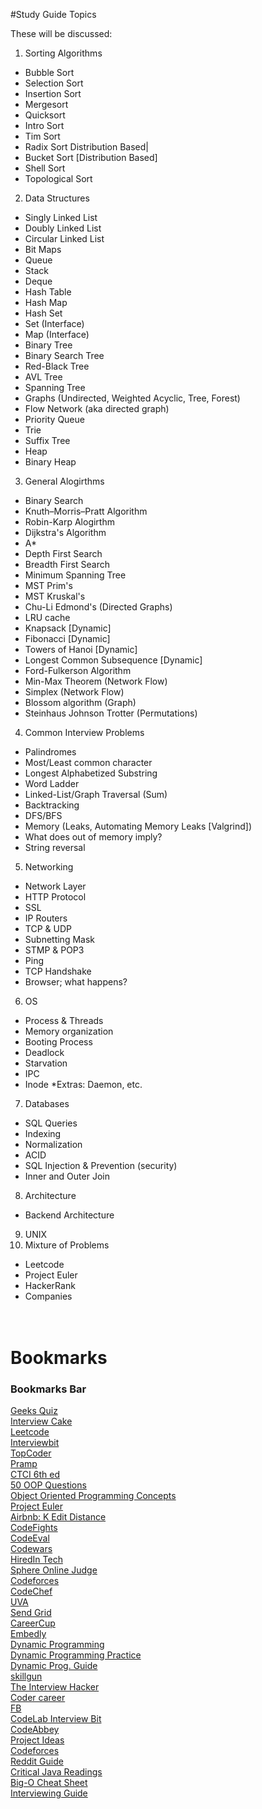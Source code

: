#Study Guide Topics


These will be discussed:

1. Sorting Algorithms
  * Bubble Sort
  * Selection Sort
  * Insertion Sort
  * Mergesort
  * Quicksort
  * Intro Sort
  * Tim Sort
  * Radix Sort Distribution Based|
  * Bucket Sort [Distribution Based]
  * Shell Sort
  * Topological Sort
2. Data Structures
  * Singly Linked List
  * Doubly Linked List
  * Circular Linked List
  * Bit Maps
  * Queue
  * Stack
  * Deque
  * Hash Table
  * Hash Map
  * Hash Set
  * Set (Interface)
  * Map (Interface)
  * Binary Tree
  * Binary Search Tree
  * Red-Black Tree
  * AVL Tree
  * Spanning Tree
  * Graphs (Undirected, Weighted Acyclic, Tree, Forest)
  * Flow Network (aka directed graph)
  * Priority Queue
  * Trie
  * Suffix Tree
  * Heap
  * Binary Heap
3.  General Alogirthms
  * Binary Search
  * Knuth–Morris–Pratt Algorithm
  * Robin-Karp Alogirthm
  * Dijkstra's Algorithm
  * A*
  * Depth First Search
  * Breadth First Search
  * Minimum Spanning Tree
  * MST Prim's
  * MST Kruskal's
  * Chu-Li Edmond's (Directed Graphs)
  * LRU cache
  * Knapsack [Dynamic]
  * Fibonacci [Dynamic]
  * Towers of Hanoi [Dynamic]
  * Longest Common Subsequence [Dynamic]
  * Ford-Fulkerson Algorithm
  * Min-Max Theorem (Network Flow)
  * Simplex (Network Flow)
  * Blossom algorithm (Graph)
  * Steinhaus Johnson Trotter (Permutations)
4. Common Interview Problems
  * Palindromes
  * Most/Least common character
  * Longest Alphabetized Substring
  * Word Ladder
  * Linked-List/Graph Traversal (Sum)
  * Backtracking
  * DFS/BFS
  * Memory (Leaks, Automating Memory Leaks [Valgrind])
  * What does out of memory imply?
  * String reversal
5. Networking
  * Network Layer
  * HTTP Protocol
  * SSL
  * IP Routers
  * TCP & UDP
  * Subnetting Mask
  * STMP & POP3
  * Ping
  * TCP Handshake
  * Browser; what happens?
6. OS
  * Process & Threads
  * Memory organization
  * Booting Process
  * Deadlock
  * Starvation
  * IPC
  * Inode
  *Extras: Daemon, etc.
7. Databases
  * SQL Queries
  * Indexing
  * Normalization
  * ACID
  * SQL Injection & Prevention (security)
  * Inner and Outer Join
8. Architecture
  * Backend Architecture
9. UNIX
99. Mixture of Problems
  * Leetcode
  * Project Euler
  * HackerRank
  * Companies
<br/><br/><br/>

<H1>Bookmarks</H1>
<DL>
<p>
    <DT>
    <H3 PERSONAL_TOOLBAR_FOLDER="true">Bookmarks Bar</H3>
        <DL>
        <p>
            <DT>
            <A HREF="http://quiz.geeksforgeeks.org/java/" ADD_DATE="1466181163">Geeks Quiz</A>
            <DT>
            <a href = "https://www.interviewcake.com/"> Interview Cake </a>
            <DT>
            <A HREF="https://leetcode.com/problemset/algorithms/">Leetcode</A>
            <DT>
            <A HREF="https://www.interviewbit.com/dashboard/" >Interviewbit</A>
            <DT>
            <A HREF="https://community.topcoder.com/tc?module=ProblemArchive">TopCoder</A>
            <DT>
            <A HREF="https://www.pramp.com/login">
            Pramp
            </A>
            <DT>
            <A HREF="https://github.com/careercup/CtCI-6th-Edition">CTCI 6th ed</A>
            <DT>
            <A HREF="http://career.guru99.com/top-50-oops-interview-questions/" >
            50 OOP Questions</A>
            <DT>
            <A HREF="https://www.clear.rice.edu/mech517/Books/oop3.pdf" > Object Oriented Programming Concepts </A>
            <DT>
            <A HREF="https://projecteuler.net/archives" >Project Euler</A>
            <DT>
            <A HREF="http://buttercola.blogspot.com/2015/11/airbnb-k-edit-distance.html">Airbnb: K Edit Distance</A>
            <DT>
            <A HREF="https://codefights.com/home" >CodeFights</A>
            <DT>
            <A HREF="https://www.codeeval.com/accounts/login/?name=/dashboard/" >CodeEval</A>
            <DT>
            <A HREF="https://www.codewars.com/users/sign_in" >Codewars</A>
            <DT>
            <A HREF="http://www.hiredintech.com/algorithm-design/the-algorithm-design-canvas">HiredIn Tech</A>
            <DT>
            <A HREF="http://www.spoj.com/problems/classical/sort=10">Sphere Online Judge</A>
            <DT>
            <A HREF="http://www.codeforces.com/problemset?order=BY_SOLVED_DESC">Codeforces</A>
            <DT>
            <A HREF="https://www.codechef.com/problems/school">CodeChef</A>
            <DT>
            <A HREF="https://uva.onlinejudge.org/index.php?option=com_onlinejudge&Itemid=8&category=3">UVA</A>
            <DT>
            <A HREF="https://www.gapjumpers.me/questions/sendgrid/qs-224/">Send Grid</A>
            <DT>
            <A HREF="https://careercup.com/" >CareerCup</A>
            <DT>
            <A HREF="https://app.embed.ly/login?after=%2Forganization%2Fpracticeproject" >Embedly</A>
            <DT>
            <A HREF="http://www.ideserve.co.in/#dynamicProgramming" >Dynamic Programming</A>
            <DT>
            <A HREF="https://people.cs.clemson.edu/~bcdean/dp_practice/" >Dynamic Programming Practice</A>
            <DT>
            <A HREF="https://www.quora.com/topic/Dynamic-Programming-DP" >Dynamic Prog. Guide </A>
            <DT>
            <A HREF="http://skillgun.com/" >skillgun</A>
            <DT>
            <A HREF="https://theinterviewhacker.com/" >The Interview Hacker</A>
            <DT>
            <A HREF="http://codercareer.blogspot.com/" >Coder career</A>
            <DT>
            <A HREF="https://www.facebook.com/careers/life/preparing-for-your-android-engineering-interview-at-facebook" >FB</A>
            <DT>
            <A HREF="https://codelab.interviewbit.com/" >CodeLab Interview Bit</A>
            <DT>
            <A HREF="http://www.codeabbey.com/">CodeAbbey</A>
            <DT>
            <A HREF="http://www.dreamincode.net/forums/topic/78802-martyr2s-mega-project-ideas-list/" >Project Ideas</A>
            <DT>
            <A HREF="http://codeforces.com/blog/entry/46109">Codeforces</A>
            <DT>
            <A HREF="https://www.reddit.com/r/cscareerquestions/comments/1jov24/heres_how_to_prepare_for_tech_interviews/">
            Reddit Guide
            </A>
            <DT>
            <A HREF="http://www.java67.com/2015/03/10-books-every-programmer-and-software-engineer-read.html" >Critical Java Readings</A>
            <DT>
            <A HREF="http://bigocheatsheet.com/" ADD_DATE="1471117812">
            Big-O Cheat Sheet
            </A>
            <DT>
            <a href = "http://haseebq.com/how-to-break-into-tech-job-hunting-and-interviews/">
            Interviewing Guide 
            </a>
            </p>
        </DL>
</p>
</DL>
